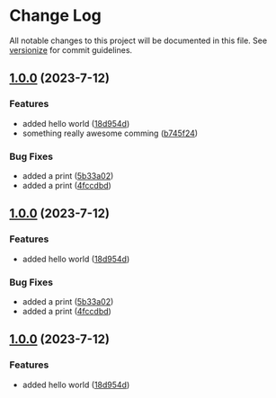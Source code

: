 # Change Log

All notable changes to this project will be documented in this file. See [versionize](https://github.com/versionize/versionize) for commit guidelines.

<a name="1.0.0"></a>
## [1.0.0](https://www.github.com/JackKrueckeberg/TestVersionize/releases/tag/v1.0.0) (2023-7-12)

### Features

* added hello world ([18d954d](https://www.github.com/JackKrueckeberg/TestVersionize/commit/18d954dab0f2ad158cfaa1219f4c7be72d3d1fad))
* something really awesome comming ([b745f24](https://www.github.com/JackKrueckeberg/TestVersionize/commit/b745f24ea29014b9f9e37904b917344d5d1e5834))

### Bug Fixes

* added a print ([5b33a02](https://www.github.com/JackKrueckeberg/TestVersionize/commit/5b33a020ec1ca25582eb7f0f3c4a21e376aab944))
* added a print ([4fccdbd](https://www.github.com/JackKrueckeberg/TestVersionize/commit/4fccdbdce5a0d1667a71084879365adc20ff1d00))

<a name="1.0.0"></a>
## [1.0.0](https://www.github.com/JackKrueckeberg/TestVersionize/releases/tag/v1.0.0) (2023-7-12)

### Features

* added hello world ([18d954d](https://www.github.com/JackKrueckeberg/TestVersionize/commit/18d954dab0f2ad158cfaa1219f4c7be72d3d1fad))

### Bug Fixes

* added a print ([5b33a02](https://www.github.com/JackKrueckeberg/TestVersionize/commit/5b33a020ec1ca25582eb7f0f3c4a21e376aab944))
* added a print ([4fccdbd](https://www.github.com/JackKrueckeberg/TestVersionize/commit/4fccdbdce5a0d1667a71084879365adc20ff1d00))

<a name="1.0.0"></a>
## [1.0.0](https://www.github.com/JackKrueckeberg/TestVersionize/releases/tag/v1.0.0) (2023-7-12)

### Features

* added hello world ([18d954d](https://www.github.com/JackKrueckeberg/TestVersionize/commit/18d954dab0f2ad158cfaa1219f4c7be72d3d1fad))

